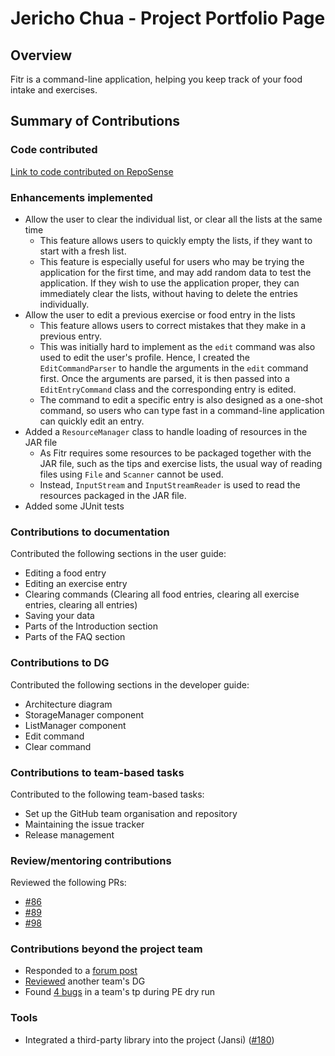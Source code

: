 # Jericho Chua - Project Portfolio Page

## Overview

Fitr is a command-line application, helping you keep track of your food intake and exercises.

## Summary of Contributions

### Code contributed
[Link to code contributed on RepoSense](https://nus-cs2113-ay2021s1.github.io/tp-dashboard/#breakdown=true&search=jerichochua)

### Enhancements implemented
- Allow the user to clear the individual list, or clear all the lists at the same time
    - This feature allows users to quickly empty the lists, if they want to start with a fresh list.
    - This feature is especially useful for users who may be trying the application for the first time, and may add random data to test the application. If they wish to use the application proper, they can immediately clear the lists, without having to delete the entries individually.
- Allow the user to edit a previous exercise or food entry in the lists
    - This feature allows users to correct mistakes that they make in a previous entry.
    - This was initially hard to implement as the `edit` command was also used to edit the user's profile. Hence, I created the `EditCommandParser` to handle the arguments in the `edit` command first. Once the arguments are parsed, it is then passed into a `EditEntryCommand` class and the corresponding entry is edited.
    - The command to edit a specific entry is also designed as a one-shot command, so users who can type fast in a command-line application can quickly edit an entry.
- Added a `ResourceManager` class to handle loading of resources in the JAR file
    - As Fitr requires some resources to be packaged together with the JAR file, such as the tips and exercise lists, the usual way of reading files using `File` and `Scanner` cannot be used.
    - Instead, `InputStream` and `InputStreamReader` is used to read the resources packaged in the JAR file.
- Added some JUnit tests

### Contributions to documentation
Contributed the following sections in the user guide:
- Editing a food entry
- Editing an exercise entry
- Clearing commands (Clearing all food entries, clearing all exercise entries, clearing all entries)
- Saving your data
- Parts of the Introduction section
- Parts of the FAQ section

### Contributions to DG
Contributed the following sections in the developer guide:
- Architecture diagram
- StorageManager component
- ListManager component
- Edit command
- Clear command

### Contributions to team-based tasks
Contributed to the following team-based tasks:
- Set up the GitHub team organisation and repository
- Maintaining the issue tracker
- Release management

### Review/mentoring contributions
Reviewed the following PRs:
- [#86](https://github.com/AY2021S1-CS2113T-W13-2/tp/pull/86)
- [#89](https://github.com/AY2021S1-CS2113T-W13-2/tp/pull/89)
- [#98](https://github.com/AY2021S1-CS2113T-W13-2/tp/pull/98)

### Contributions beyond the project team
- Responded to a [forum post](https://github.com/nus-cs2113-AY2021S1/forum/issues/52#issuecomment-693130427)
- [Reviewed](https://github.com/nus-cs2113-AY2021S1/tp/pull/31#pullrequestreview-518329234) another team's DG
- Found [4 bugs](https://github.com/jerichochua/ped/issues) in a team's tp during PE dry run

### Tools
- Integrated a third-party library into the project (Jansi) ([#180](https://github.com/AY2021S1-CS2113T-W13-2/tp/pull/180))
